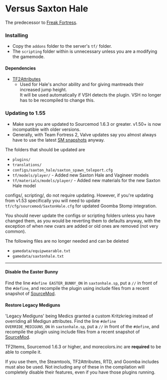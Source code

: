 Versus Saxton Hale
==================

The predecessor to [Freak Fortress](https://github.com/50DKP/FF2-Official).

### Installing
- Copy the `addons` folder to the server's `tf/` folder.  
- The `scripting` folder within is unnecessary unless you are a modifying the gamemode.  

#### Dependencies
- [TF2Attributes](https://forums.alliedmods.net/showthread.php?t=210221)
  - Used for Hale's anchor ability and for giving mantreads their increased jump height.  
It will be used automatically if VSH detects the plugin. VSH no longer has to be recompiled to change this.  

### Updating to 1.55
- Make sure you are updated to Sourcemod 1.6.3 or greater. v1.50+ is now incompatible with older versions.  
- Generally, with Team Fortress 2, Valve updates say you almost always have to use the latest [SM snapshots](http://www.sourcemod.net/snapshots.php) anyway.  

The folders that should be updated are
* `plugins/`
* `translations/`
* `configs/saxton_hale/saxton_spawn_teleport.cfg`
* `tf/models/player/` - Added new Saxton Hale and Vagineer models
* `tf/materials/models/player/` - Added new materials for the new Saxton Hale model

configs/, scripting/, do not require updating. However, if you're updating from v1.53 specifically you will need to update `tf/cfg/sourcemod/SaxtonHale.cfg` for updated Goomba Stomp integration.

You should never update the configs or scripting folders unless you have changed them, as you would be reverting them to defaults anyway, with the exception of when new cvars are added or old ones are removed (not very common).

The following files are no longer needed and can be deleted
* `gamedata/equipwearable.txt`
* `gamedata/saxtonhale.txt`

---

#### Disable the Easter Bunny
Find the line `#define EASTER_BUNNY_ON` in `saxtonhale.sp`, put a ```//``` in front of the ```#define```, and recompile the plugin using include files from a recent snapshot of [SourceMod](http://www.sourcemod.net).

#### Restore Legacy Mediguns
'Legacy Mediguns' being Medics granted a custom Kritzkrieg instead of overriding all Medigun attributes.
Find the line `#define OVERRIDE_MEDIGUNS_ON` in `saxtonhale.sp`, put a ```//``` in front of the ```#define```, and recompile the plugin using include files from a recent snapshot of [SourceMod](http://www.sourcemod.net).

TF2Items, Sourcemod 1.6.3 or higher, and morecolors.inc are **required** to be able to compile it.

If you use them, the Steamtools, TF2Attributes, RTD, and Goomba includes must also be used.
Not including any of these in the compilation will completely disable their features, even if you have those plugins running.
